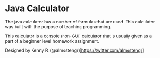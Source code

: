 # Java Calculator

The java calculator has a number of formulas that are used. This calculator was built 
with the purpose of teaching programming. 

This calculator is a console (non-GUI) calculator that is usually given as a part 
of a beginner level homework assignment. 

Designed by Kenny R, (@almostengr)[https://twitter.com/almostengr]
